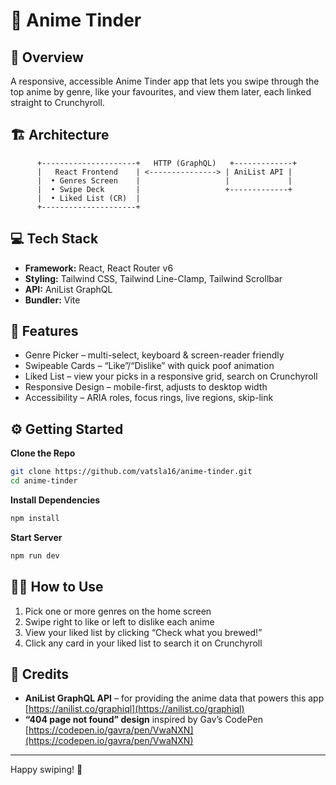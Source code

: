 # 🎴 Anime Tinder

## 🧠 Overview
A responsive, accessible Anime Tinder app that lets you swipe through the top anime by genre, like your favourites, and view them later, each linked straight to Crunchyroll.

## 🏗️ Architecture  
```text
      +---------------------+   HTTP (GraphQL)   +-------------+
      |   React Frontend    | <---------------> | AniList API |
      |  • Genres Screen    |                   |             |
      |  • Swipe Deck       |                   +-------------+
      |  • Liked List (CR)  |
      +---------------------+
```

## 💻 Tech Stack
- **Framework:** React, React Router v6
- **Styling:** Tailwind CSS, Tailwind Line-Clamp, Tailwind Scrollbar
- **API:** AniList GraphQL
- **Bundler:** Vite

## 🔑 Features
- Genre Picker – multi-select, keyboard & screen-reader friendly
- Swipeable Cards – “Like”/“Dislike” with quick poof animation
- Liked List – view your picks in a responsive grid, search on Crunchyroll
- Responsive Design – mobile-first, adjusts to desktop width
- Accessibility – ARIA roles, focus rings, live regions, skip-link

## ⚙️ Getting Started

**Clone the Repo**
```bash
git clone https://github.com/vatsla16/anime-tinder.git
cd anime-tinder
```

**Install Dependencies**
```bash
npm install
```

**Start Server**
```bash
npm run dev
```

## 🧑‍💻 How to Use
1. Pick one or more genres on the home screen
2. Swipe right to like or left to dislike each anime
3. View your liked list by clicking “Check what you brewed!”
4. Click any card in your liked list to search it on Crunchyroll

## 🙏 Credits
- **AniList GraphQL API** – for providing the anime data that powers this app  
  [https://anilist.co/graphiql](https://anilist.co/graphiql)
- **“404 page not found” design** inspired by Gav’s CodePen  
  [https://codepen.io/gavra/pen/VwaNXN](https://codepen.io/gavra/pen/VwaNXN)

---
Happy swiping! 🎉

